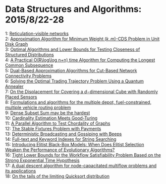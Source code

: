 # Data Structures and Algorithms: 2015/8/22-28  
1: [Reticulation-visible networks](https://doi.org/10.48550/arXiv.1508.05424)  
2: [Approximation Algorithm for Minimum Weight $(k,m)$-CDS Problem in Unit  Disk Graph](https://doi.org/10.48550/arXiv.1508.05515)  
3: [Optimal Algorithms and Lower Bounds for Testing Closeness of Structured  Distributions](https://doi.org/10.48550/arXiv.1508.05538)  
4: [A Practical O(R\log\log n+n) time Algorithm for Computing the Longest  Common Subsequence](https://doi.org/10.48550/arXiv.1508.05553)  
5: [Dual-Based Approximation Algorithms for Cut-Based Network Connectivity  Problems](https://doi.org/10.48550/arXiv.1508.05567)  
6: [Solving the Optimal Trading Trajectory Problem Using a Quantum Annealer](https://doi.org/10.48550/arXiv.1508.06182)  
7: [On the Displacement for Covering a $d-$dimensional Cube with Randomly  Placed Sensors](https://doi.org/10.48550/arXiv.1508.05786)  
8: [Formulations and algorithms for the multiple depot, fuel-constrained,  multiple vehicle routing problem](https://doi.org/10.48550/arXiv.1508.05968)  
9: [Dense Subset Sum may be the hardest](https://doi.org/10.48550/arXiv.1508.06019)  
10: [Cardinality Estimation Meets Good-Turing](https://doi.org/10.48550/arXiv.1508.06216)  
11: [A Parallel Algorithm to Test Chordality of Graphs](https://doi.org/10.48550/arXiv.1508.06329)  
12: [The Stable Fixtures Problem with Payments](https://doi.org/10.48550/arXiv.1508.06420)  
13: [Deterministic Broadcasting and Gossiping with Beeps](https://doi.org/10.48550/arXiv.1508.06460)  
14: [Full-text and Keyword Indexes for String Searching](https://doi.org/10.48550/arXiv.1508.06610)  
15: [Introducing Elitist Black-Box Models: When Does Elitist Selection Weaken  the Performance of Evolutionary Algorithms?](https://doi.org/10.48550/arXiv.1508.06802)  
16: [Tight Lower Bounds for the Workflow Satisfiability Problem Based on the  Strong Exponential Time Hypothesis](https://doi.org/10.48550/arXiv.1508.06829)  
17: [A dual descent algorithm for node-capacitated multiflow problems and its  applications](https://doi.org/10.48550/arXiv.1508.07065)  
18: [On the tails of the limiting Quicksort distribution](https://doi.org/10.48550/arXiv.1508.07230)  